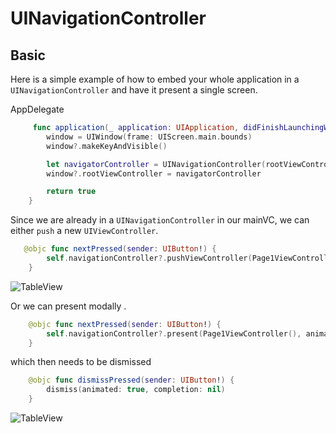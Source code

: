 # UINavigationController

## Basic

Here is a simple example of how to embed your whole application in a `UINavigationController` and have it present a single screen.

AppDelegate

```swift
     func application(_ application: UIApplication, didFinishLaunchingWithOptions launchOptions: [UIApplication.LaunchOptionsKey: Any]?) -> Bool {
        window = UIWindow(frame: UIScreen.main.bounds)
        window?.makeKeyAndVisible()

        let navigatorController = UINavigationController(rootViewController: ViewController())
        window?.rootViewController = navigatorController

        return true
    }
```

Since we are already in a `UINavigationController` in our mainVC, we can either `push` a new `UIViewController`.

```swift
   @objc func nextPressed(sender: UIButton!) {
        self.navigationController?.pushViewController(Page1ViewController(), animated: true)
    }
```

![TableView](https://github.com/jrasmusson/ios-starter-kit/blob/master/basics/UIScrollView/images/demo.gif)

Or we can present modally .

```swift
    @objc func nextPressed(sender: UIButton!) {
        self.navigationController?.present(Page1ViewController(), animated: true)
    }
```

which then needs to be dismissed

```swift
    @objc func dismissPressed(sender: UIButton!) {
        dismiss(animated: true, completion: nil)
    }
```


![TableView](https://github.com/jrasmusson/ios-starter-kit/blob/master/basics/UIScrollView/images/demo.gif)
